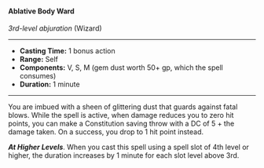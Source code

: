 #### Ablative Body Ward
*3rd-level abjuration* (Wizard)
___
- **Casting Time:** 1 bonus action
- **Range:** Self
- **Components:** V, S, M (gem dust worth 50+ gp, which the spell consumes)
- **Duration:** 1 minute
---
You are imbued with a sheen of glittering dust that guards against fatal blows. While the spell is active, when damage reduces you to zero hit points, you can make a Constitution saving throw with a DC of 5 + the damage taken. On a success, you drop to 1 hit point instead.

***At Higher Levels***. When you cast this spell using a spell slot of 4th level or higher, the duration increases by 1 minute for each slot level above 3rd.